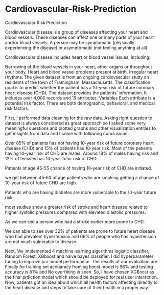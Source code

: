 # Cardiovascular-Risk-Prediction
Cardiovascular Risk Prediction

Cardiovascular disease is a group of diseases affecting your heart and blood vessels. These diseases can affect one or many parts of your heart and/or blood vessels. A person may be symptomatic (physically experiencing the disease) or asymptomatic (not feeling anything at all).

Cardiovascular disease includes heart or blood vessel issues, including:

Narrowing of the blood vessels in your heart, other organs or throughout your body.
Heart and blood vessel problems present at birth.
Irregular heart rhythms.
The given dataset is from an ongoing cardiovascular study on residents of the town of Framingham, Massachusetts. The classification goal is to predict whether the patient has a 10-year risk of future coronary heart disease (CHD). The dataset provides the patients’ information. It includes over 4,000 records and 15 attributes. Variables Each attribute is a potential risk factor. There are both demographic, behavioral, and medical risk factors.

First, I performed data cleaning for the raw data. Asking right question to dataset is always considered as great approach so I asked some very meaningful questions and plotted graphs and other visualization entities to get insights from data and I come with following conclusions:

Over 85% of patients has not having 10-year risk of future coronary heart disease (CHD) and 15% of patients has 10-year risk.
Most of the patients having 10-year risk of CHD are males. Around 18% of males having risk and 12% of females has 10-year futur risk of CHD.

Patients of age 45-55 chance of having 10-year risk of CHD are initiated.

we get between 45-60 of age patients who are smoking getting a chance of 10-year risk of future CHD are high.

Patients who are having diabetes are more vulnerable to the 10-year future risk.

most studies show a greater risk of stroke and heart disease related to higher systolic pressures compared with elevated diastolic pressures.

As we can see a person who had a stroke earlier more prone to CHD.

We can able to see over 32% of patients are prone to future heart disease who had prevalent hypertension and 69% of people who has hypertension are not much vulnerable to disease.

Next, We implemented 4 machine learning algorithms logistic classifier, Random Forest, XGboost and naive bayes classifier. I did hyperparameter tuning to improve our model performance. The results of our evaluation are: Finally for training set accuaracy from xg boost model is 96% and testing accuracy is 81% and No overfitting is seen. So, I have chosen XGBoost as the final prdiction model which should be deployed for real user interaction. Now, patients got an idea about which all health factors affecting directly to the heart disease and steps to take care of thier health in a proper way.
